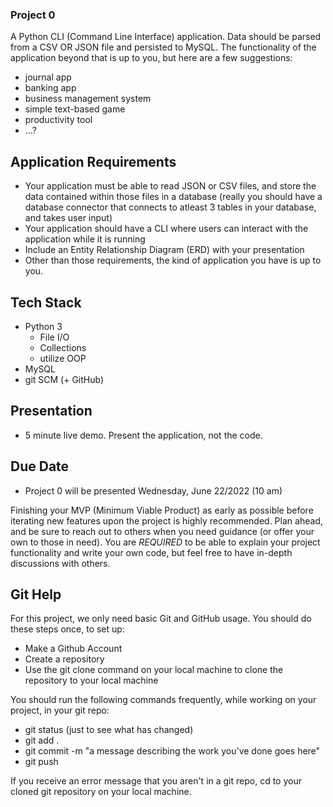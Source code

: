 ### Project 0
A Python CLI (Command Line Interface) application.  Data should be parsed from a CSV OR JSON file and persisted to  MySQL. The functionality of the application beyond that is up to you, but here are a few suggestions:
- journal app
- banking app
- business management system
- simple text-based game
- productivity tool
- ...?

## Application Requirements
- Your application must be able to read JSON or CSV files, and store the data contained within those files in a database (really you should have a database connector that connects to atleast 3 tables in your database, and takes user input)
- Your application should have a CLI where users can interact with the application while it is running
- Include an Entity Relationship Diagram (ERD) with your presentation
- Other than those requirements, the kind of application you have is up to you.

## Tech Stack
- Python 3
  - File I/O
  - Collections
  - utilize OOP
- MySQL
- git SCM (+ GitHub)

## Presentation
- 5 minute live demo.  Present the application, not the code.

## Due Date
- Project 0 will be presented Wednesday, June 22/2022 (10 am)

Finishing your MVP (Minimum Viable Product) as early as possible before iterating new features upon the project is highly recommended.  Plan ahead, and be sure to reach out to others when you need guidance (or offer your own to those in need).  You are *REQUIRED* to be able to explain your project functionality and write your own code, but feel free to have in-depth discussions with others.

## Git Help

For this project, we only need basic Git and GitHub usage.  You should do these steps once, to set up:
- Make a Github Account
- Create a repository
- Use the git clone command on your local machine to clone the repository to your local machine

You should run the following commands frequently, while working on your project, in your git repo:
- git status (just to see what has changed)
- git add .
- git commit -m "a message describing the work you've done goes here"
- git push

If you receive an error message that you aren't in a git repo, cd to your cloned git repository on your local machine.